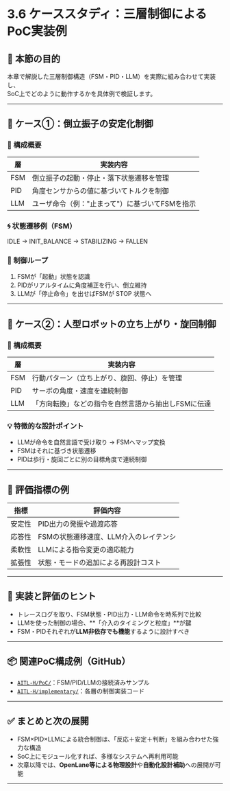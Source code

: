 # 3.6 ケーススタディ：三層制御によるPoC実装例

## 🎯 本節の目的

本章で解説した三層制御構造（FSM・PID・LLM）を実際に組み合わせて実装し、  
SoC上でどのように動作するかを具体例で検証します。

---

## 🧪 ケース①：倒立振子の安定化制御

### 📌 構成概要

| 層 | 実装内容 |
|----|----------|
| FSM | 倒立振子の起動・停止・落下状態遷移を管理 |
| PID | 角度センサからの値に基づいてトルクを制御 |
| LLM | ユーザ命令（例："止まって"）に基づいてFSMを指示 |

### 🌀 状態遷移例（FSM）

IDLE → INIT_BALANCE → STABILIZING → FALLEN

### 🔁 制御ループ

1. FSMが「起動」状態を認識
2. PIDがリアルタイムに角度補正を行い、倒立維持
3. LLMが「停止命令」を出せばFSMが STOP 状態へ

---

## 🤖 ケース②：人型ロボットの立ち上がり・旋回制御

### 📌 構成概要

| 層 | 実装内容 |
|----|----------|
| FSM | 行動パターン（立ち上がり、旋回、停止）を管理 |
| PID | サーボの角度・速度を連続制御 |
| LLM | 「方向転換」などの指令を自然言語から抽出しFSMに伝達 |

### 💡 特徴的な設計ポイント

- LLMが命令を自然言語で受け取り → FSMへマップ変換
- FSMはそれに基づき状態遷移
- PIDは歩行・旋回ごとに別の目標角度で連続制御

---

## 🧭 評価指標の例

| 指標 | 評価内容 |
|------|----------|
| 安定性 | PID出力の発振や過渡応答 |
| 応答性 | FSMの状態遷移速度、LLM介入のレイテンシ |
| 柔軟性 | LLMによる指令変更の適応能力 |
| 拡張性 | 状態・モードの追加による再設計コスト |

---

## 📝 実装と評価のヒント

- トレースログを取り、FSM状態・PID出力・LLM命令を時系列で比較
- LLMを使った制御の場合、**「介入のタイミングと粒度」**が鍵
- FSM・PIDそれぞれが**LLM非依存でも機能**するように設計すべき

---

## 📦 関連PoC構成例（GitHub）

- [`AITL-H/PoC/`](https://github.com/Samizo-AITL/AITL-H/tree/main/PoC)：FSM/PID/LLMの接続済みサンプル
- [`AITL-H/implementary/`](https://github.com/Samizo-AITL/AITL-H/tree/main/implementary)：各層の制御実装コード

---

## ✅ まとめと次の展開

- FSM×PID×LLMによる統合制御は、「反応＋安定＋判断」を組み合わせた強力な構造
- SoC上にモジュール化すれば、多様なシステムへ再利用可能
- 次章以降では、**OpenLane等による物理設計**や**自動化設計補助**への展開が可能

---
